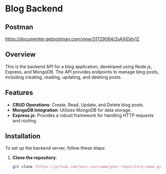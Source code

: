 # Blog Backend

## Postman
https://documenter.getpostman.com/view/31729064/2sAXjDdv1Z


## Overview

This is the backend API for a blog application, developed using Node.js, Express, and MongoDB. The API provides endpoints to manage blog posts, including creating, reading, updating, and deleting posts. 

## Features

- **CRUD Operations**: Create, Read, Update, and Delete blog posts.
- **MongoDB Integration**: Utilizes MongoDB for data storage.
- **Express.js**: Provides a robust framework for handling HTTP requests and routing.

## Installation

To set up the backend server, follow these steps:

1. **Clone the repository**:
   ```bash
   git clone [https://github.com/your-username/your-repository-name.git](https://github.com/12imthi/bloging-backend.git)
